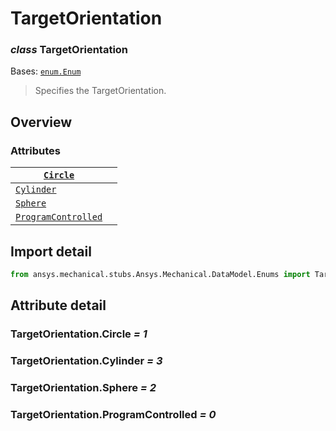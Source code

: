 # TargetOrientation

### *class* TargetOrientation

Bases: [`enum.Enum`](https://docs.python.org/3/library/enum.html#enum.Enum)

> Specifies the TargetOrientation.

> <!-- !! processed by numpydoc !! -->

## Overview

### Attributes

| [`Circle`](#TargetOrientation.Circle)                                          |    |
|--------------------------------------------------------------------------------|----|
| [`Cylinder`](../../../ACT/DesignModeler/Primitives/Sheet/Cylinder.md#Cylinder) |    |
| [`Sphere`](#TargetOrientation.Sphere)                                          |    |
| [`ProgramControlled`](#TargetOrientation.ProgramControlled)                    |    |

## Import detail

```python
from ansys.mechanical.stubs.Ansys.Mechanical.DataModel.Enums import TargetOrientation
```

## Attribute detail

### TargetOrientation.Circle *= 1*

### TargetOrientation.Cylinder *= 3*

### TargetOrientation.Sphere *= 2*

### TargetOrientation.ProgramControlled *= 0*
